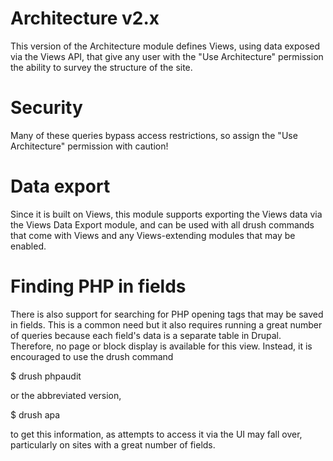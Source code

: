 Architecture v2.x
=================

This version of the Architecture module defines Views, using data exposed via
the Views API, that give any user with the "Use Architecture" permission the
ability to survey the structure of the site.

Security
========
Many of these queries bypass access restrictions, so assign the "Use
Architecture" permission with caution!

Data export
===========
Since it is built on Views, this module supports exporting the Views data via
the Views Data Export module, and can be used with all drush commands that come
with Views and any Views-extending modules that may be enabled.

Finding PHP in fields
=====================
There is also support for searching for PHP opening tags that may be saved in
fields. This is a common need but it also requires running a great number of
queries because each field's data is a separate table in Drupal. Therefore, no
page or block display is available for this view. Instead, it is encouraged to
use the drush command

$ drush phpaudit

or the abbreviated version,

$ drush apa

to get this information, as attempts to access it via the
UI may fall over, particularly on sites with a great number of fields.

